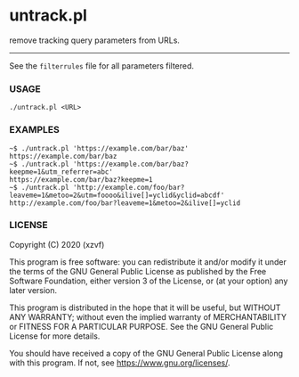 # untrack.pl

remove tracking query parameters from URLs.

---

See the `filterrules` file for all parameters filtered.

### USAGE

```
./untrack.pl <URL>
```

### EXAMPLES
```
~$ ./untrack.pl 'https://example.com/bar/baz'
https://example.com/bar/baz
~$ ./untrack.pl 'https://example.com/bar/baz?keepme=1&utm_referrer=abc'
https://example.com/bar/baz?keepme=1
~$ ./untrack.pl 'http://example.com/foo/bar?leaveme=1&metoo=2&utm=foooo&ilive[]=yclid&yclid=abcdf'
http://example.com/foo/bar?leaveme=1&metoo=2&ilive[]=yclid
```

### LICENSE
Copyright (C) 2020 (xzvf)

This program is free software: you can redistribute it and/or modify
it under the terms of the GNU General Public License as published by
the Free Software Foundation, either version 3 of the License, or
(at your option) any later version.

This program is distributed in the hope that it will be useful,
but WITHOUT ANY WARRANTY; without even the implied warranty of
MERCHANTABILITY or FITNESS FOR A PARTICULAR PURPOSE.  See the
GNU General Public License for more details.

You should have received a copy of the GNU General Public License
along with this program.  If not, see <https://www.gnu.org/licenses/>.

